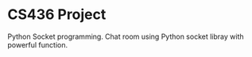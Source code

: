 # CS436 Project
Python Socket programming. 
Chat room using Python socket libray with powerful function.
